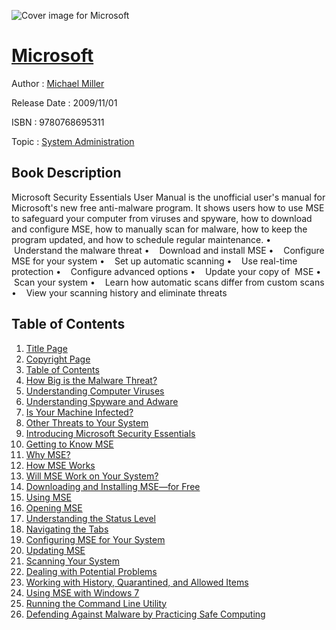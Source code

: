 ![Cover image for Microsoft](https://imgdetail.ebookreading.net/cover/cover/system_admin/EB9780768695311.jpg)

[Microsoft](https://ebookreading.net/view/book/Microsoft-EB9780768695311_1.html "Microsoft")
====================================================================================================================

Author : [Michael Miller](https://ebookreading.net/search/author/Michael+Miller)

Release Date : 2009/11/01

ISBN : 9780768695311

Topic : [System Administration](https://ebookreading.net/search/category/system-administration)

Book Description
-----------------

Microsoft Security Essentials User Manual is the unofficial user's manual for Microsoft's new free anti-malware program. It shows users how to use MSE to safeguard your computer from viruses and spyware, how to download and configure MSE, how to manually scan for malware, how to keep the program updated, and how to schedule regular maintenance. 			 •    Understand the malware threat •    Download and install MSE •    Configure MSE for your system •    Set up automatic scanning •    Use real-time protection •    Configure advanced options •    Update your copy of  MSE •    Scan your system •    Learn how automatic scans differ from custom scans •    View your scanning history and eliminate threats 			
              
Table of Contents
-----------------

1. [Title Page](https://ebookreading.net/view/book/Microsoft-EB9780768695311_2.html)
1. [Copyright Page](https://ebookreading.net/view/book/Microsoft-EB9780768695311_27.html#copy)
1. [Table of Contents](https://ebookreading.net/view/book/Microsoft-EB9780768695311_3.html)
1. [How Big is the Malware Threat?](https://ebookreading.net/view/book/Microsoft-EB9780768695311_4.html)
1. [Understanding Computer Viruses](https://ebookreading.net/view/book/Microsoft-EB9780768695311_5.html)
1. [Understanding Spyware and Adware](https://ebookreading.net/view/book/Microsoft-EB9780768695311_6.html)
1. [Is Your Machine Infected?](https://ebookreading.net/view/book/Microsoft-EB9780768695311_7.html)
1. [Other Threats to Your System](https://ebookreading.net/view/book/Microsoft-EB9780768695311_8.html)
1. [Introducing Microsoft Security Essentials](https://ebookreading.net/view/book/Microsoft-EB9780768695311_9.html)
1. [Getting to Know MSE](https://ebookreading.net/view/book/Microsoft-EB9780768695311_10.html)
1. [Why MSE?](https://ebookreading.net/view/book/Microsoft-EB9780768695311_11.html)
1. [How MSE Works](https://ebookreading.net/view/book/Microsoft-EB9780768695311_12.html)
1. [Will MSE Work on Your System?](https://ebookreading.net/view/book/Microsoft-EB9780768695311_13.html)
1. [Downloading and Installing MSE—for Free](https://ebookreading.net/view/book/Microsoft-EB9780768695311_14.html)
1. [Using MSE](https://ebookreading.net/view/book/Microsoft-EB9780768695311_15.html)
1. [Opening MSE](https://ebookreading.net/view/book/Microsoft-EB9780768695311_16.html)
1. [Understanding the Status Level](https://ebookreading.net/view/book/Microsoft-EB9780768695311_17.html)
1. [Navigating the Tabs](https://ebookreading.net/view/book/Microsoft-EB9780768695311_18.html)
1. [Configuring MSE for Your System](https://ebookreading.net/view/book/Microsoft-EB9780768695311_19.html)
1. [Updating MSE](https://ebookreading.net/view/book/Microsoft-EB9780768695311_20.html)
1. [Scanning Your System](https://ebookreading.net/view/book/Microsoft-EB9780768695311_21.html)
1. [Dealing with Potential Problems](https://ebookreading.net/view/book/Microsoft-EB9780768695311_22.html)
1. [Working with History, Quarantined, and Allowed Items](https://ebookreading.net/view/book/Microsoft-EB9780768695311_23.html)
1. [Using MSE with Windows 7](https://ebookreading.net/view/book/Microsoft-EB9780768695311_24.html)
1. [Running the Command Line Utility](https://ebookreading.net/view/book/Microsoft-EB9780768695311_25.html)
1. [Defending Against Malware by Practicing Safe Computing](https://ebookreading.net/view/book/Microsoft-EB9780768695311_26.html)
